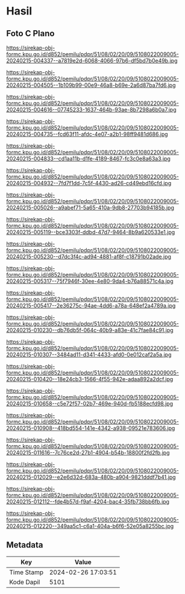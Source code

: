 # Hasil

## Foto C Plano

https://sirekap-obj-formc.kpu.go.id/d852/pemilu/pdpr/51/08/02/20/09/5108022009005-20240215-004337--a7819e2d-6068-4066-97b6-df5bd7b0e49b.jpg

https://sirekap-obj-formc.kpu.go.id/d852/pemilu/pdpr/51/08/02/20/09/5108022009005-20240215-004505--1b109b99-00e9-46a8-b69e-2a6d87ba7fd6.jpg

https://sirekap-obj-formc.kpu.go.id/d852/pemilu/pdpr/51/08/02/20/09/5108022009005-20240215-004616--07745233-1637-464b-93ae-8b7298a6b0a7.jpg

https://sirekap-obj-formc.kpu.go.id/d852/pemilu/pdpr/51/08/02/20/09/5108022009005-20240215-004735--fcd63f11-afdc-4e07-a2b1-98ff9481d686.jpg

https://sirekap-obj-formc.kpu.go.id/d852/pemilu/pdpr/51/08/02/20/09/5108022009005-20240215-004833--cd1aa11b-d1fe-4189-8467-fc3c0e8a63a3.jpg

https://sirekap-obj-formc.kpu.go.id/d852/pemilu/pdpr/51/08/02/20/09/5108022009005-20240215-004932--7fd7f1dd-7c5f-4430-ad26-cd49ebd16cfd.jpg

https://sirekap-obj-formc.kpu.go.id/d852/pemilu/pdpr/51/08/02/20/09/5108022009005-20240215-005026--a9abef71-5a65-410a-9db8-27703b94185b.jpg

https://sirekap-obj-formc.kpu.go.id/d852/pemilu/pdpr/51/08/02/20/09/5108022009005-20240215-005119--bce3303f-ddbd-47d7-9464-8b9a620533e1.jpg

https://sirekap-obj-formc.kpu.go.id/d852/pemilu/pdpr/51/08/02/20/09/5108022009005-20240215-005230--d7dc3f4c-ad94-4881-af8f-c18791b02ade.jpg

https://sirekap-obj-formc.kpu.go.id/d852/pemilu/pdpr/51/08/02/20/09/5108022009005-20240215-005317--75f7946f-30ee-4e80-9da4-b76a88571c4a.jpg

https://sirekap-obj-formc.kpu.go.id/d852/pemilu/pdpr/51/08/02/20/09/5108022009005-20240215-005417--2e36275c-94ae-4dd6-a78a-648ef2a4789a.jpg

https://sirekap-obj-formc.kpu.go.id/d852/pemilu/pdpr/51/08/02/20/09/5108022009005-20240215-010230--db76db5f-064c-40b9-a83e-41c7fae84c91.jpg

https://sirekap-obj-formc.kpu.go.id/d852/pemilu/pdpr/51/08/02/20/09/5108022009005-20240215-010307--3484ad11-d341-4433-afd0-0e012caf2a5a.jpg

https://sirekap-obj-formc.kpu.go.id/d852/pemilu/pdpr/51/08/02/20/09/5108022009005-20240215-010420--18e24cb3-1566-4f55-942e-adaa892a2dcf.jpg

https://sirekap-obj-formc.kpu.go.id/d852/pemilu/pdpr/51/08/02/20/09/5108022009005-20240215-010658--c5e72f57-02b7-469e-940d-fb5188ecfd98.jpg

https://sirekap-obj-formc.kpu.go.id/d852/pemilu/pdpr/51/08/02/20/09/5108022009005-20240215-010908--418bd554-141e-4342-a938-09521e783606.jpg

https://sirekap-obj-formc.kpu.go.id/d852/pemilu/pdpr/51/08/02/20/09/5108022009005-20240215-011616--7c76ce2d-27b1-4904-b54b-18800f2fd2fb.jpg

https://sirekap-obj-formc.kpu.go.id/d852/pemilu/pdpr/51/08/02/20/09/5108022009005-20240215-012029--e2e6d32d-683a-480b-a904-9821dddf7b41.jpg

https://sirekap-obj-formc.kpu.go.id/d852/pemilu/pdpr/51/08/02/20/09/5108022009005-20240215-012112--fde4b57d-f9af-4204-bac4-35fb738bb6fb.jpg

https://sirekap-obj-formc.kpu.go.id/d852/pemilu/pdpr/51/08/02/20/09/5108022009005-20240215-012220--349aa5c1-c6a1-404a-b6f6-52e05a8255bc.jpg


## Metadata

| Key        | Value               |
| ---------- | ------------------- |
| Time Stamp | 2024-02-26 17:03:51 |
| Kode Dapil | 5101                |



